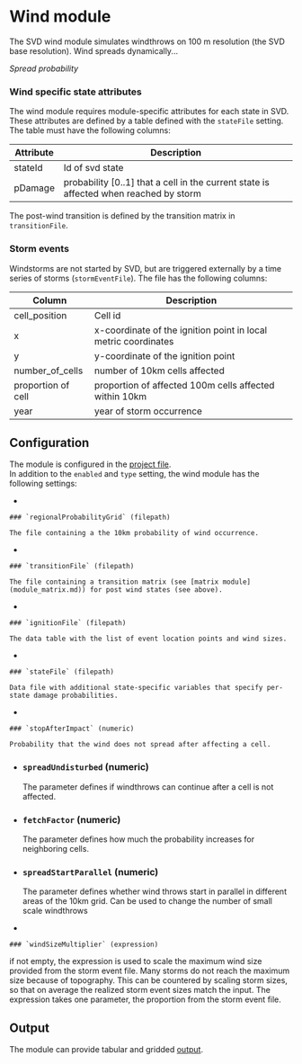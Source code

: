 # Wind module

The SVD wind module simulates windthrows on 100 m resolution (the SVD base resolution). Wind spreads dynamically...


*Spread probability*


### Wind specific state attributes

The wind module requires module-specific attributes for each state in SVD. These attributes are defined by a table defined with the `stateFile` setting. The table must have the following columns:

| Attribute | Description                                                                          |
|-----------|--------------------------------------------------------------------------------------|
| stateId   | Id of svd state						                                         	   |
| pDamage   | probability [0..1] that a cell in the current state is affected when reached by storm|

The post-wind transition is defined by the transition matrix in `transitionFile`. 


### Storm events

Windstorms are not started by SVD, but are triggered externally by a time series of storms (`stormEventFile`). The file has the following columns:

| Column        | Description                                                       |
|---------------|-------------------------------------------------------------------|
| cell_position | Cell id                                                           |
| x             | x-coordinate of the ignition point in local metric coordinates    |
| y             | y-coordinate of the ignition point                                |
| number_of_cells      | number of 10km cells affected                              |
| proportion of cell   | proportion of affected 100m cells affected within 10km     |
| year | year of storm occurrence                                                   |



## Configuration

The module is configured in the [project file](project_file.md).\
In addition to the `enabled` and `type` setting, the wind module has the following settings:


-   

    ### `regionalProbabilityGrid` (filepath)

    The file containing a the 10km probability of wind occurrence.
    
-   

    ### `transitionFile` (filepath)

    The file containing a transition matrix (see [matrix module](module_matrix.md)) for post wind states (see above).

-   

    ### `ignitionFile` (filepath)

    The data table with the list of event location points and wind sizes.

-   

    ### `stateFile` (filepath)

    Data file with additional state-specific variables that specify per-state damage probabilities.

-   

    ### `stopAfterImpact` (numeric)

    Probability that the wind does not spread after affecting a cell.
    
    
-  
    ### `spreadUndisturbed` (numeric)
    
    The parameter defines if windthrows can continue after a cell is not affected.
    

-   
    ### `fetchFactor` (numeric)
    
    The parameter defines how much the probability increases for neighboring cells.
     
    
-    
    ### `spreadStartParallel` (numeric)
    
    The parameter defines whether wind throws start in parallel in different areas of the 10km grid. 
    Can be used to change the number of small scale windthrows

-   

    ### `windSizeMultiplier` (expression)

if not empty, the expression is used to scale the maximum wind size provided from the storm event file. Many storms do not reach the maximum size because of topography. This can be countered by scaling storm sizes, so that on average the realized storm event sizes match the input. The expression takes one parameter, the proportion from the storm event file.


## Output

The module can provide tabular and gridded [output](outputs.md#Wind).
